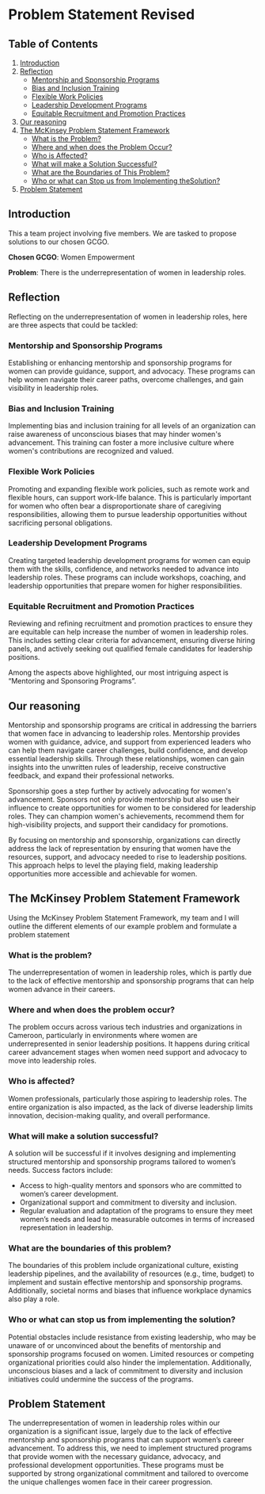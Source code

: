 # Problem Statement Revised

## Table of Contents  
1. [Introduction](#introduction)
2. [Reflection](#Reflection)
   * [Mentorship and Sponsorship Programs](#mentorship-and-Sponsorship-Programs)
   * [Bias and Inclusion Training](#Bias-and-Inclusion-Training)
   * [Flexible Work Policies](#Flexible-Work-Policies)
   * [Leadership Development Programs](#Leadership-Development-Programs)
   * [Equitable Recruitment and Promotion Practices](#Equitable-Recruitment-and-Promotion-Practices)
4. [Our reasoning](#Our-reasoning)
5. [The McKinsey Problem Statement Framework](#The-McKinsey-Problem-Statement-Framework)
   * [What is the Problem? ](#What-is-the-problem)
   * [Where and when does the Problem Occur? ](#Where-and-when-does-the-problem-occur)
   * [Who is Affected?](#who-is-affected?)
   * [What will make a Solution Successful?](#What-will-make-a-solution-successful)
   * [What are the Boundaries of This Problem?](#What-are-the-boundaries-of-this-problem)
   * [Who or what can Stop us from Implementing theSolution?](#Who-or-what-can-stop-us-from-implementing-the-solution)
6. [Problem Statement](#Problem-Statement)


## Introduction
This a team project involving five members. We are tasked to propose solutions to our chosen GCGO.

**Chosen GCGO**: Women Empowerment

**Problem**: There is the underrepresentation of women in leadership roles.

## Reflection
Reflecting on the underrepresentation of women in leadership roles, here are three aspects that could be tackled:
### Mentorship and Sponsorship Programs
Establishing or enhancing mentorship and sponsorship programs for women can provide guidance, support, and advocacy. These programs can help women navigate their career paths, overcome challenges, and gain visibility in leadership roles.

### Bias and Inclusion Training
Implementing bias and inclusion training for all levels of an organization can raise awareness of unconscious biases that may hinder women's advancement. This training can foster a more inclusive culture where women's contributions are recognized and valued.

### Flexible Work Policies
Promoting and expanding flexible work policies, such as remote work and flexible hours, can support work-life balance. This is particularly important for women who often bear a disproportionate share of caregiving responsibilities, allowing them to pursue leadership opportunities without sacrificing personal obligations.

### Leadership Development Programs
Creating targeted leadership development programs for women can equip them with the skills, confidence, and networks needed to advance into leadership roles. These programs can include workshops, coaching, and leadership opportunities that prepare women for higher responsibilities.

### Equitable Recruitment and Promotion Practices
Reviewing and refining recruitment and promotion practices to ensure they are equitable can help increase the number of women in leadership roles. This includes setting clear criteria for advancement, ensuring diverse hiring panels, and actively seeking out qualified female candidates for leadership positions.

Among the aspects above highlighted, our most intriguing aspect is “Mentoring and Sponsoring Programs”.

## Our reasoning
Mentorship and sponsorship programs are critical in addressing the barriers that women face in advancing to leadership roles. Mentorship provides women with guidance, advice, and support from experienced leaders who can help them navigate career challenges, build confidence, and develop essential leadership skills. Through these relationships, women can gain insights into the unwritten rules of leadership, receive constructive feedback, and expand their professional networks.

Sponsorship goes a step further by actively advocating for women's advancement. Sponsors not only provide mentorship but also use their influence to create opportunities for women to be considered for leadership roles. They can champion women's achievements, recommend them for high-visibility projects, and support their candidacy for promotions.

By focusing on mentorship and sponsorship, organizations can directly address the lack of representation by ensuring that women have the resources, support, and advocacy needed to rise to leadership positions. This approach helps to level the playing field, making leadership opportunities more accessible and achievable for women.

## The McKinsey Problem Statement Framework
Using the McKinsey Problem Statement Framework, my team and I will outline the different elements of our example problem and formulate a problem statement

### What is the problem?
The underrepresentation of women in leadership roles, which is partly due to the lack of effective mentorship and sponsorship programs that can help women advance in their careers.

### Where and when does the problem occur? 
The problem occurs across various tech industries and organizations in Cameroon, particularly in environments where women are underrepresented in senior leadership positions. It happens during critical career advancement stages when women need support and advocacy to move into leadership roles.

###  Who is affected?
Women professionals, particularly those aspiring to leadership roles. The entire organization is also impacted, as the lack of diverse leadership limits innovation, decision-making quality, and overall performance.

### What will make a solution successful?
A solution will be successful if it involves designing and implementing structured mentorship and sponsorship programs tailored to women’s needs. Success factors include:
*	Access to high-quality mentors and sponsors who are committed to women’s career development.
*	Organizational support and commitment to diversity and inclusion.
*	Regular evaluation and adaptation of the programs to ensure they meet women’s needs and lead to measurable outcomes in terms of increased representation in leadership.

### What are the boundaries of this problem?
The boundaries of this problem include organizational culture, existing leadership pipelines, and the availability of resources (e.g., time, budget) to implement and sustain effective mentorship and sponsorship programs. Additionally, societal norms and biases that influence workplace dynamics also play a role.

### Who or what can stop us from implementing the solution?
Potential obstacles include resistance from existing leadership, who may be unaware of or unconvinced about the benefits of mentorship and sponsorship programs focused on women. Limited resources or competing organizational priorities could also hinder the implementation. Additionally, unconscious biases and a lack of commitment to diversity and inclusion initiatives could undermine the success of the programs.

## Problem Statement
The underrepresentation of women in leadership roles within our organization is a significant issue, largely due to the lack of effective mentorship and sponsorship programs that can support women’s career advancement. To address this, we need to implement structured programs that provide women with the necessary guidance, advocacy, and professional development opportunities. These programs must be supported by strong organizational commitment and tailored to overcome the unique challenges women face in their career progression.









